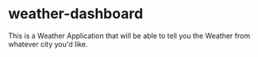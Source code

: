 # weather-dashboard
This is a Weather Application that will be able to tell you the Weather from whatever city you'd like.
